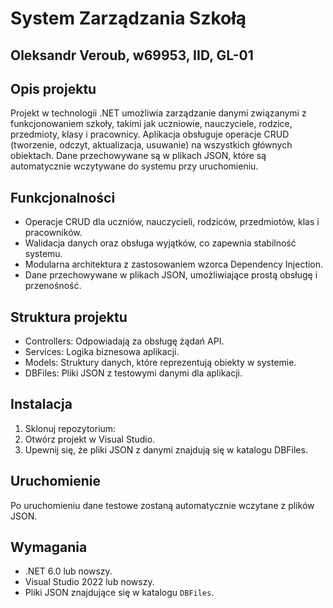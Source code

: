 # System Zarządzania Szkołą
## Oleksandr Veroub, w69953, IID, GL-01

## Opis projektu

Projekt w technologii .NET umożliwia zarządzanie danymi związanymi z funkcjonowaniem szkoły, takimi jak uczniowie, nauczyciele, rodzice, przedmioty, klasy i pracownicy. Aplikacja obsługuje operacje CRUD (tworzenie, odczyt, aktualizacja, usuwanie) na wszystkich głównych obiektach. Dane przechowywane są w plikach JSON, które są automatycznie wczytywane do systemu przy uruchomieniu.

## Funkcjonalności

- Operacje CRUD dla uczniów, nauczycieli, rodziców, przedmiotów, klas i pracowników.
- Walidacja danych oraz obsługa wyjątków, co zapewnia stabilność systemu.
- Modularna architektura z zastosowaniem wzorca Dependency Injection.
- Dane przechowywane w plikach JSON, umożliwiające prostą obsługę i przenośność.

## Struktura projektu

- Controllers: Odpowiadają za obsługę żądań API.
- Services: Logika biznesowa aplikacji.
- Models: Struktury danych, które reprezentują obiekty w systemie.
- DBFiles: Pliki JSON z testowymi danymi dla aplikacji.

## Instalacja

1. Sklonuj repozytorium:
2. Otwórz projekt w Visual Studio.
3. Upewnij się, że pliki JSON z danymi znajdują się w katalogu DBFiles.

## Uruchomienie
Po uruchomieniu dane testowe zostaną automatycznie wczytane z plików JSON.

## Wymagania

- .NET 6.0 lub nowszy.
- Visual Studio 2022 lub nowszy.
- Pliki JSON znajdujące się w katalogu `DBFiles`.
